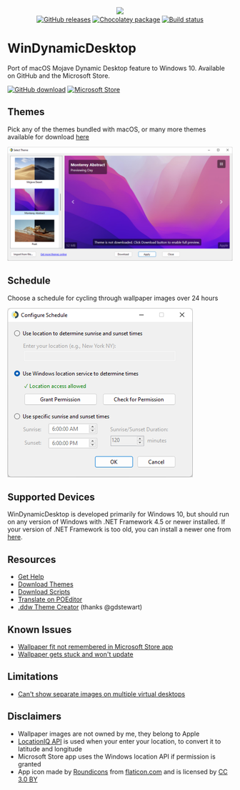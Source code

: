 <p align="center">
<img src="https://github.com/t1m0thyj/WinDynamicDesktop/blob/main/uwp/Images/Square44x44Logo.scale-200.png?raw=true">
<br/>
<a href="https://github.com/t1m0thyj/WinDynamicDesktop/releases"><img src="https://img.shields.io/github/downloads/t1m0thyj/WinDynamicDesktop/total.svg?style=flat-square" alt="GitHub releases"></a>
<a href="https://chocolatey.org/packages/windynamicdesktop"><img src="https://img.shields.io/chocolatey/v/windynamicdesktop?style=flat-square" alt="Chocolatey package"></a>
<a href="https://github.com/t1m0thyj/WinDynamicDesktop/actions/workflows/build.yml"><img src="https://img.shields.io/github/actions/workflow/status/t1m0thyj/WinDynamicDesktop/build.yml?branch=main&logo=github&style=flat-square" alt="Build status"></a>
</p>

# WinDynamicDesktop
Port of macOS Mojave Dynamic Desktop feature to Windows 10. Available on GitHub and the Microsoft Store.

<a href="https://github.com/t1m0thyj/WinDynamicDesktop/releases/latest"><img src="https://github.com/t1m0thyj/WinDynamicDesktop/blob/main/images/download_github.png?raw=true" alt="GitHub download" width="142"></a>
<a href="//www.microsoft.com/store/apps/9nm8n7dq3z5f?cid=storebadge&ocid=badge"><img src="https://developer.microsoft.com/store/badges/images/English_get-it-from-MS.png" alt="Microsoft Store" width="142"/></a>

## Themes

Pick any of the themes bundled with macOS, or many more themes available for download [here](https://windd.info/themes/)

![Screenshot of Select Theme window](images/select_theme.png)

## Schedule

Choose a schedule for cycling through wallpaper images over 24 hours

![Screenshot of Configure Timing window](images/configure_schedule.png)

## Supported Devices

WinDynamicDesktop is developed primarily for Windows 10, but should run on any version of Windows with .NET Framework 4.5 or newer installed. If your version of .NET Framework is too old, you can install a newer one from [here](https://www.microsoft.com/net/download).

## Resources

* [Get Help](https://github.com/t1m0thyj/WinDynamicDesktop/wiki)
* [Download Themes](https://windd.info/themes/)
* [Download Scripts](https://windd.info/scripts/)
* [Translate on POEditor](https://poeditor.com/join/project/DEgfVpyuiK)
* [.ddw Theme Creator](https://ddw-theme-creator.vercel.app/) (thanks @gdstewart)

## Known Issues

* [Wallpaper fit not remembered in Microsoft Store app](https://github.com/t1m0thyj/WinDynamicDesktop/wiki/Known-issues#wallpaper-fit-not-saved-with-multiple-monitors)
* [Wallpaper gets stuck and won't update](https://github.com/t1m0thyj/WinDynamicDesktop/wiki/Known-issues#wallpaper-gets-stuck-and-wont-update)

## Limitations
* [Can't show separate images on multiple virtual desktops](https://github.com/t1m0thyj/WinDynamicDesktop/issues/299)

## Disclaimers

* Wallpaper images are not owned by me, they belong to Apple
* [LocationIQ API](https://locationiq.org/) is used when your enter your location, to convert it to latitude and longitude
* Microsoft Store app uses the Windows location API if permission is granted
* App icon made by [Roundicons](https://www.flaticon.com/authors/roundicons) from [flaticon.com](https://www.flaticon.com/) and is licensed by [CC 3.0 BY](http://creativecommons.org/licenses/by/3.0/)
